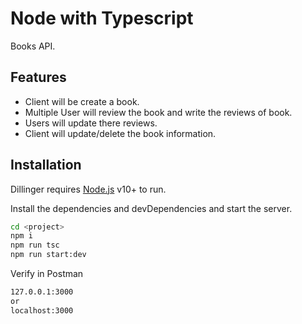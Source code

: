 # Node with Typescript

Books API.

## Features

- Client will be create a book.
- Multiple User will review the book and write the reviews of book.
- Users will update there reviews.
- Client will update/delete the book information.

## Installation

Dillinger requires [Node.js](https://nodejs.org/) v10+ to run.

Install the dependencies and devDependencies and start the server.

```sh
cd <project>
npm i
npm run tsc
npm run start:dev
```

Verify in Postman

```sh
127.0.0.1:3000
or
localhost:3000
```